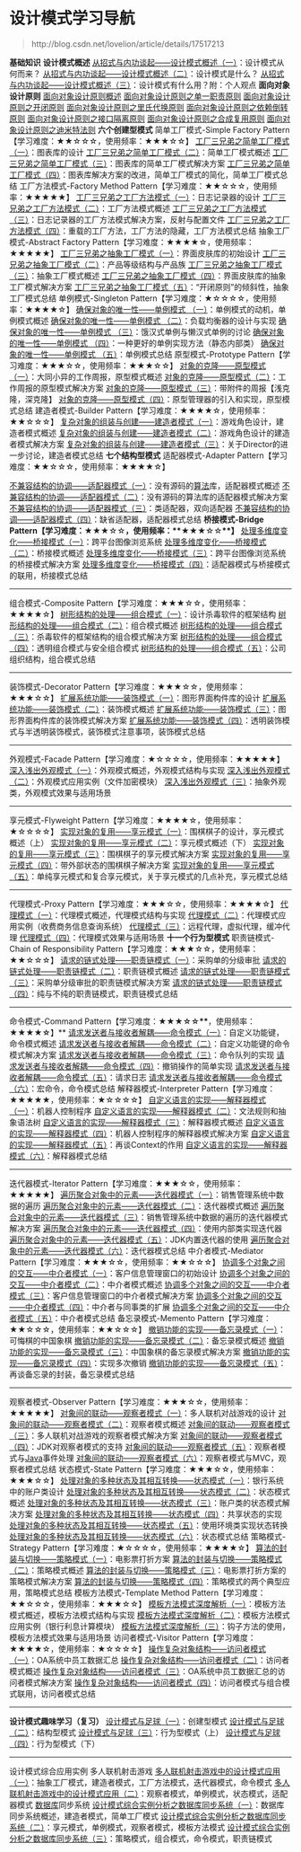 # 设计模式学习导航

> http:\/\/blog.csdn.net\/lovelion\/article\/details\/17517213



**基础知识**
**设计模式概述**
[从招式与内功谈起——设计模式概述（一）](http://blog.csdn.net/lovelion/article/details/7417668)：设计模式从何而来？
[从招式与内功谈起——设计模式概述（二）](http://blog.csdn.net/lovelion/article/details/7420863)：设计模式是什么？
[从招式与内功谈起——设计模式概述（三）](http://blog.csdn.net/lovelion/article/details/7420866)：设计模式有什么用？附：个人观点
**面向对象设计原则**
[面向对象设计原则概述](http://blog.csdn.net/lovelion/article/details/7536532)
[面向对象设计原则之单一职责原则](http://blog.csdn.net/lovelion/article/details/7536542)
[面向对象设计原则之开闭原则](http://blog.csdn.net/lovelion/article/details/7537584)
[面向对象设计原则之里氏代换原则](http://blog.csdn.net/lovelion/article/details/7540445)
[面向对象设计原则之依赖倒转原则](http://blog.csdn.net/lovelion/article/details/7562783)
[面向对象设计原则之接口隔离原则](http://blog.csdn.net/lovelion/article/details/7562842)
[面向对象设计原则之合成复用原则](http://blog.csdn.net/lovelion/article/details/7563441)
[面向对象设计原则之迪米特法则](http://blog.csdn.net/lovelion/article/details/7563445)
**六个创建型模式**
简单工厂模式-Simple Factory Pattern【学习难度：★★☆☆☆，使用频率：★★★☆☆】
[工厂三兄弟之简单工厂模式（一）](http://blog.csdn.net/lovelion/article/details/9300337)：图表库的设计
[工厂三兄弟之简单工厂模式（二）](http://blog.csdn.net/lovelion/article/details/9300549)：简单工厂模式概述
[工厂三兄弟之简单工厂模式（三）](http://blog.csdn.net/lovelion/article/details/9300657)：图表库的简单工厂模式解决方案
[工厂三兄弟之简单工厂模式（四）](http://blog.csdn.net/lovelion/article/details/9300731)：图表库解决方案的改进，简单工厂模式的简化，简单工厂模式总结
工厂方法模式-Factory Method Pattern【学习难度：★★☆☆☆，使用频率：★★★★★】
[工厂三兄弟之工厂方法模式（一）](http://blog.csdn.net/lovelion/article/details/9306457)：日志记录器的设计
[工厂三兄弟之工厂方法模式（二）](http://blog.csdn.net/lovelion/article/details/9306745)：工厂方法模式概述
[工厂三兄弟之工厂方法模式（三）](http://blog.csdn.net/lovelion/article/details/9307137)：日志记录器的工厂方法模式解决方案，反射与配置文件
[工厂三兄弟之工厂方法模式（四）](http://blog.csdn.net/lovelion/article/details/9307561)：重载的工厂方法，工厂方法的隐藏，工厂方法模式总结
抽象工厂模式-Abstract Factory Pattern【学习难度：★★★★☆，使用频率：★★★★★】
[工厂三兄弟之抽象工厂模式（一）](http://blog.csdn.net/lovelion/article/details/9319181)：界面皮肤库的初始设计
[工厂三兄弟之抽象工厂模式（二）](http://blog.csdn.net/lovelion/article/details/9319323)：产品等级结构与产品族
[工厂三兄弟之抽象工厂模式（三）](http://blog.csdn.net/lovelion/article/details/9319423)：抽象工厂模式概述
[工厂三兄弟之抽象工厂模式（四）](http://blog.csdn.net/lovelion/article/details/9319481)：界面皮肤库的抽象工厂模式解决方案
[工厂三兄弟之抽象工厂模式（五）](http://blog.csdn.net/lovelion/article/details/9319571)：“开闭原则”的倾斜性，抽象工厂模式总结
单例模式-Singleton Pattern【学习难度：★☆☆☆☆，使用频率：★★★★☆】
[确保对象的唯一性——单例模式 （一）](http://blog.csdn.net/lovelion/article/details/7420883)：单例模式的动机，单例模式概述
[确保对象的唯一性——单例模式 （二）](http://blog.csdn.net/lovelion/article/details/7420885)：负载均衡器的设计与实现
[确保对象的唯一性——单例模式 （三）](http://blog.csdn.net/lovelion/article/details/7420886)：饿汉式单例与懒汉式单例的讨论
[确保对象的唯一性——单例模式 （四）](http://blog.csdn.net/lovelion/article/details/7420888)：一种更好的单例实现方法（静态内部类）
[确保对象的唯一性——单例模式 （五）](http://blog.csdn.net/lovelion/article/details/7420889)：单例模式总结
原型模式-Prototype Pattern【学习难度：★★★☆☆，使用频率：★★★☆☆】
[对象的克隆——原型模式（一）](http://blog.csdn.net/lovelion/article/details/7424559)：大同小异的工作周报，原型模式概述
[对象的克隆——原型模式（二）](http://blog.csdn.net/lovelion/article/details/7424594)：工作周报的原型模式解决方案
[对象的克隆——原型模式（三）](http://blog.csdn.net/lovelion/article/details/7424620)：带附件的周报【浅克隆，深克隆】
[对象的克隆——原型模式（四）](http://blog.csdn.net/lovelion/article/details/7424623)：原型管理器的引入和实现，原型模式总结
建造者模式-Builder Pattern【学习难度：★★★★☆，使用频率：★★☆☆☆】
[复杂对象的组装与创建——建造者模式（一）](http://blog.csdn.net/lovelion/article/details/7426015)：游戏角色设计，建造者模式概述
[复杂对象的组装与创建——建造者模式（二）](http://blog.csdn.net/lovelion/article/details/7426323)：游戏角色设计的建造者模式解决方案
[复杂对象的组装与创建——建造者模式（三）](http://blog.csdn.net/lovelion/article/details/7426855)：关于Director的进一步讨论，建造者模式总结
**七个结构型模式**
适配器模式-Adapter Pattern【学习难度：★★☆☆☆，使用频率：★★★★☆】

[不兼容结构的协调——适配器模式（一）](http://blog.csdn.net/lovelion/article/details/8624325)：没有源码的[算法](http://lib.csdn.net/base/31 "算法与数据结构知识库")库，适配器模式概述
[不兼容结构的协调——适配器模式（二）](http://blog.csdn.net/lovelion/article/details/8624412)：没有源码的算法库的适配器模式解决方案
[不兼容结构的协调——适配器模式（三）](http://blog.csdn.net/lovelion/article/details/8624428)：类适配器，双向适配器
[不兼容结构的协调——适配器模式（四）](http://blog.csdn.net/lovelion/article/details/8624633)：缺省适配器，适配器模式总结
**桥接模式-Bridge Pattern【学习难度：**★★★☆☆**，使用频率：\*\***★★★☆☆**\*\*】**
[处理多维度变化——桥接模式（一）](http://blog.csdn.net/lovelion/article/details/7464183)：跨平台图像浏览系统
[处理多维度变化——桥接模式（二）](http://blog.csdn.net/lovelion/article/details/7464195)：桥接模式概述
[处理多维度变化——桥接模式（三）](http://blog.csdn.net/lovelion/article/details/7464204)：跨平台图像浏览系统的桥接模式解决方案
[处理多维度变化——桥接模式（四）](http://blog.csdn.net/lovelion/article/details/7464208)：适配器模式与桥接模式的联用，桥接模式总结

---

组合模式-Composite Pattern【学习难度：★★★☆☆，使用频率：★★★★☆】
[树形结构的处理——组合模式（一）](http://blog.csdn.net/lovelion/article/details/7956898)：设计杀毒软件的框架结构
[树形结构的处理——组合模式（二）](http://blog.csdn.net/lovelion/article/details/7956908)：组合模式概述
[树形结构的处理——组合模式（三）](http://blog.csdn.net/lovelion/article/details/7956931)：杀毒软件的框架结构的组合模式解决方案
[树形结构的处理——组合模式（四）](http://blog.csdn.net/lovelion/article/details/7956937)：透明组合模式与安全组合模式
[树形结构的处理——组合模式（五）](http://blog.csdn.net/lovelion/article/details/7956962)：公司组织结构，组合模式总结

---

装饰模式-Decorator Pattern【学习难度：★★★☆☆，使用频率：★★★☆☆】
[扩展系统功能——装饰模式（一）](http://blog.csdn.net/lovelion/article/details/7424685)：图形界面构件库的设计
[扩展系统功能——装饰模式（二）](http://blog.csdn.net/lovelion/article/details/7425849)：装饰模式概述
[扩展系统功能——装饰模式（三）](http://blog.csdn.net/lovelion/article/details/7425861)：图形界面构件库的装饰模式解决方案
[扩展系统功能——装饰模式（四）](http://blog.csdn.net/lovelion/article/details/7425873)：透明装饰模式与半透明装饰模式，装饰模式注意事项，装饰模式总结

---

外观模式-Facade Pattern【学习难度：★☆☆☆☆，使用频率：★★★★★】
[深入浅出外观模式（一）](http://blog.csdn.net/lovelion/article/details/8258121)：外观模式概述，外观模式结构与实现
[深入浅出外观模式（二）](http://blog.csdn.net/lovelion/article/details/8259705)：外观模式应用实例（文件加密模块）
[深入浅出外观模式（三）](http://blog.csdn.net/lovelion/article/details/8259789)：抽象外观类，外观模式效果与适用场景

---

享元模式-Flyweight Pattern【学习难度：★★★★☆，使用频率：★☆☆☆☆】
[实现对象的复用——享元模式（一）](http://blog.csdn.net/lovelion/article/details/7667781)：围棋棋子的设计，享元模式概述（上）
[实现对象的复用——享元模式（二）](http://blog.csdn.net/lovelion/article/details/7667810)：享元模式概述（下）
[实现对象的复用——享元模式（三）](http://blog.csdn.net/lovelion/article/details/7667839)：围棋棋子的享元模式解决方案
[实现对象的复用——享元模式（四）](http://blog.csdn.net/lovelion/article/details/7667860)：带外部状态的围棋棋子解决方案
[实现对象的复用——享元模式（五）](http://blog.csdn.net/lovelion/article/details/7667901)：单纯享元模式和复合享元模式，关于享元模式的几点补充，享元模式总结

---

代理模式-Proxy Pattern【学习难度：★★★☆☆，使用频率：★★★★☆】
[代理模式（一）](http://blog.csdn.net/lovelion/article/details/8227953)：代理模式概述，代理模式结构与实现
[代理模式（二）](http://blog.csdn.net/lovelion/article/details/8228042)：代理模式应用实例（收费商务信息查询系统）
[代理模式（三）](http://blog.csdn.net/lovelion/article/details/8228132)：远程代理，虚拟代理，缓冲代理
[代理模式（四）](http://blog.csdn.net/lovelion/article/details/8228156)：代理模式效果与适用场景
**十一个行为型模式**
职责链模式-Chain of Responsibility Pattern【学习难度：★★★☆☆，使用频率：★★☆☆☆】
[请求的链式处理——职责链模式（一）](http://blog.csdn.net/lovelion/article/details/7420891)：采购单的分级审批
[请求的链式处理——职责链模式（二）](http://blog.csdn.net/lovelion/article/details/7420893)：职责链模式概述
[请求的链式处理——职责链模式（三）](http://blog.csdn.net/lovelion/article/details/7420898)：采购单分级审批的职责链模式解决方案
[请求的链式处理——职责链模式（四）](http://blog.csdn.net/lovelion/article/details/7420902)：纯与不纯的职责链模式，职责链模式总结

---

命令模式-Command Pattern【学习难度：★★★**☆☆\*\***，使用频率：****★★★★☆****】\*\*
[请求发送者与接收者解耦——命令模式（一）](http://blog.csdn.net/lovelion/article/details/8796736)：自定义功能键，命令模式概述
[请求发送者与接收者解耦——命令模式（二）](http://blog.csdn.net/lovelion/article/details/8806049)：自定义功能键的命令模式解决方案
[请求发送者与接收者解耦——命令模式（三）](http://blog.csdn.net/lovelion/article/details/8806239)：命令队列的实现
[请求发送者与接收者解耦——命令模式（四）](http://blog.csdn.net/lovelion/article/details/8806509)：撤销操作的简单实现
[请求发送者与接收者解耦——命令模式（五）](http://blog.csdn.net/lovelion/article/details/8806643)：请求日志
[请求发送者与接收者解耦——命令模式（六）](http://blog.csdn.net/lovelion/article/details/8806677)：宏命令，命令模式总结
解释器模式-Interpreter Pattern【学习难度：★★★★★，使用频率：★☆☆☆☆】
[自定义语言的实现——解释器模式（一）](http://blog.csdn.net/lovelion/article/details/7713567)：机器人控制程序
[自定义语言的实现——解释器模式（二）](http://blog.csdn.net/lovelion/article/details/7713578)：文法规则和抽象语法树
[自定义语言的实现——解释器模式（三）](http://blog.csdn.net/lovelion/article/details/7713589)：解释器模式概述
[自定义语言的实现——解释器模式（四）](http://blog.csdn.net/lovelion/article/details/7713593)：机器人控制程序的解释器模式解决方案
[自定义语言的实现——解释器模式（五）](http://blog.csdn.net/lovelion/article/details/7713602)：再谈Context的作用
[自定义语言的实现——解释器模式（六）](http://blog.csdn.net/lovelion/article/details/7713615)：解释器模式总结

---

迭代器模式-Iterator Pattern【学习难度：★★★☆☆，使用频率：★★★★★】
[遍历聚合对象中的元素——迭代器模式（一）](http://blog.csdn.net/lovelion/article/details/9992005)：销售管理系统中数据的遍历
[遍历聚合对象中的元素——迭代器模式（二）](http://blog.csdn.net/lovelion/article/details/9992243)：迭代器模式概述
[遍历聚合对象中的元素——迭代器模式（三）](http://blog.csdn.net/lovelion/article/details/9992679)：销售管理系统中数据的遍历的迭代器模式解决方案
[遍历聚合对象中的元素——迭代器模式（四）](http://blog.csdn.net/lovelion/article/details/9992731)：使用内部类实现迭代器
[遍历聚合对象中的元素——迭代器模式（五）](http://blog.csdn.net/lovelion/article/details/9992799)：JDK内置迭代器的使用
[遍历聚合对象中的元素——迭代器模式（六）](http://blog.csdn.net/lovelion/article/details/9992931)：迭代器模式总结
中介者模式-Mediator Pattern【学习难度：★★★☆☆，使用频率：★★☆☆☆】
[协调多个对象之间的交互——中介者模式（一）](http://blog.csdn.net/lovelion/article/details/8482952)：客户信息管理窗口的初始设计
[协调多个对象之间的交互——中介者模式（二）](http://blog.csdn.net/lovelion/article/details/8483005)：中介者模式概述
[协调多个对象之间的交互——中介者模式（三）](http://blog.csdn.net/lovelion/article/details/8483031)：客户信息管理窗口的中介者模式解决方案
[协调多个对象之间的交互——中介者模式（四）](http://blog.csdn.net/lovelion/article/details/8483081)：中介者与同事类的扩展
[协调多个对象之间的交互——中介者模式（五）](http://blog.csdn.net/lovelion/article/details/8483151)：中介者模式总结
备忘录模式-Memento Pattern【学习难度：★★☆☆☆，使用频率：★★☆☆☆】
[撤销功能的实现——备忘录模式（一）](http://blog.csdn.net/lovelion/article/details/7526740)：可悔棋的中国象棋
[撤销功能的实现——备忘录模式（二）](http://blog.csdn.net/lovelion/article/details/7526747)：备忘录模式概述
[撤销功能的实现——备忘录模式（三）](http://blog.csdn.net/lovelion/article/details/7526755)：中国象棋的备忘录模式解决方案
[撤销功能的实现——备忘录模式（四）](http://blog.csdn.net/lovelion/article/details/7526756)：实现多次撤销
[撤销功能的实现——备忘录模式（五）](http://blog.csdn.net/lovelion/article/details/7526759)：再谈备忘录的封装，备忘录模式总结

---

观察者模式-Observer Pattern【学习难度：★★★☆☆，使用频率：★★★★★】
[对象间的联动——观察者模式（一）](http://blog.csdn.net/lovelion/article/details/7720232)：多人联机对战游戏的设计
[对象间的联动——观察者模式（二）](http://blog.csdn.net/lovelion/article/details/7720382)：观察者模式概述
[对象间的联动——观察者模式（三）](http://blog.csdn.net/lovelion/article/details/7720490)：多人联机对战游戏的观察者模式解决方案
[对象间的联动——观察者模式（四）](http://blog.csdn.net/lovelion/article/details/7720507)：JDK对观察者模式的支持
[对象间的联动——观察者模式（五）](http://blog.csdn.net/lovelion/article/details/7720522)：观察者模式与[Java](http://lib.csdn.net/base/17 "Java EE知识库")事件处理
[对象间的联动——观察者模式（六）](http://blog.csdn.net/lovelion/article/details/7720537)：观察者模式与MVC，观察者模式总结
状态模式-State Pattern【学习难度：★★★☆☆，使用频率：★★★☆☆】
[处理对象的多种状态及其相互转换——状态模式（一）](http://blog.csdn.net/lovelion/article/details/8522982)：银行系统中的账户类设计
[处理对象的多种状态及其相互转换——状态模式（二）](http://blog.csdn.net/lovelion/article/details/8523062)：状态模式概述
[处理对象的多种状态及其相互转换——状态模式（三）](http://blog.csdn.net/lovelion/article/details/8523083)：账户类的状态模式解决方案
[处理对象的多种状态及其相互转换——状态模式（四）](http://blog.csdn.net/lovelion/article/details/8523105)：共享状态的实现
[处理对象的多种状态及其相互转换——状态模式（五）](http://blog.csdn.net/lovelion/article/details/8523130)：使用环境类实现状态转换
[处理对象的多种状态及其相互转换——状态模式（六）](http://blog.csdn.net/lovelion/article/details/8523162)：状态模式总结
策略模式-Strategy Pattern【学习难度：★☆☆☆☆，使用频率：★★★★☆】
[算法的封装与切换——策略模式（一）](http://blog.csdn.net/lovelion/article/details/7818983)：电影票打折方案
[算法的封装与切换——策略模式（二）](http://blog.csdn.net/lovelion/article/details/7819136)：策略模式概述
[算法的封装与切换——策略模式（三）](http://blog.csdn.net/lovelion/article/details/7819216)：电影票打折方案的策略模式解决方案
[算法的封装与切换——策略模式（四）](http://blog.csdn.net/lovelion/article/details/7819266)：策略模式的两个典型应用，策略模式总结
模板方法模式-Template Method Pattern【学习难度：★★☆☆☆，使用频率：★★★☆☆】
[模板方法模式深度解析（一）](http://blog.csdn.net/lovelion/article/details/8299794)：模板方法模式概述，模板方法模式结构与实现
[模板方法模式深度解析（二）](http://blog.csdn.net/lovelion/article/details/8299863)：模板方法模式应用实例（银行利息计算模块）
[模板方法模式深度解析（三）](http://blog.csdn.net/lovelion/article/details/8299927)：钩子方法的使用，模板方法模式效果与适用场景
访问者模式-Visitor Pattern【学习难度：★★★★☆，使用频率：★☆☆☆☆】
[操作复杂对象结构——访问者模式（一）](http://blog.csdn.net/lovelion/article/details/7433523)：OA系统中员工数据汇总
[操作复杂对象结构——访问者模式（二）](http://blog.csdn.net/lovelion/article/details/7433567)：访问者模式概述
[操作复杂对象结构——访问者模式（三）](http://blog.csdn.net/lovelion/article/details/7433576)：OA系统中员工数据汇总的访问者模式解决方案
[操作复杂对象结构——访问者模式（四）](http://blog.csdn.net/lovelion/article/details/7433591)：访问者模式与组合模式联用，访问者模式总结

---

**设计模式趣味学习（复习）**
[设计模式与足球（一）](http://blog.csdn.net/lovelion/article/details/7707380)：创建型模式
[设计模式与足球（二）](http://blog.csdn.net/lovelion/article/details/7707497)：结构型模式
[设计模式与足球（三）](http://blog.csdn.net/lovelion/article/details/7707605)：行为型模式（上）
[设计模式与足球（四）](http://blog.csdn.net/lovelion/article/details/7708208)：行为型模式（下）

---

设计模式综合应用实例
多人联机射击游戏
[多人联机射击游戏中的设计模式应用（一）](http://blog.csdn.net/lovelion/article/details/8262987)：抽象工厂模式，建造者模式，工厂方法模式，迭代器模式，命令模式
[多人联机射击游戏中的设计模式应用（二）](http://blog.csdn.net/lovelion/article/details/8263025)：观察者模式，单例模式，状态模式，适配器模式
[数据库](http://lib.csdn.net/base/14 "MySQL知识库")同步系统
[设计模式综合实例分析之数据库同步系统（一）](http://blog.csdn.net/lovelion/article/details/8671196)：数据库同步系统概述，建造者模式，简单工厂模式
[设计模式综合实例分析之数据库同步系统（二）](http://blog.csdn.net/lovelion/article/details/8671578)：享元模式，单例模式，观察者模式，模板方法模式
[设计模式综合实例分析之数据库同步系统（三）](http://blog.csdn.net/lovelion/article/details/8671653)：策略模式，组合模式，命令模式，职责链模式

